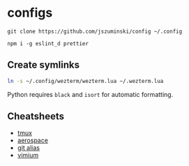 # configs

```
git clone https://github.com/jszuminski/config ~/.config

npm i -g eslint_d prettier
```

## Create symlinks

```bash
ln -s ~/.config/wezterm/wezterm.lua ~/.wezterm.lua
```

Python requires `black` and `isort` for automatic formatting.

## Cheatsheets
- [tmux](https://tmuxcheatsheet.com/)
- [aerospace](https://cheatography.com/stevend/cheat-sheets/aerospace-window-manager/?last=1734647419)
- [git alias](https://www.hansschnedlitz.com/git-aliases/?ref=xaviergeerinck.com)
- [vimium](https://cheatography.com/l1qu1d/cheat-sheets/vimium/)

